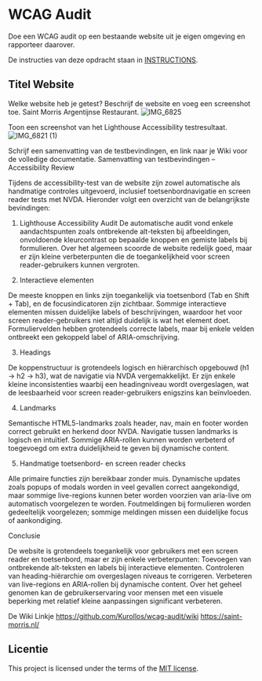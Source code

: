 # WCAG Audit 

Doe een WCAG audit op een bestaande website uit je eigen omgeving en rapporteer daarover.

De instructies van deze opdracht staan in [INSTRUCTIONS](https://github.com/fdnd-task/wcag-audit/blob/main/docs/INSTRUCTIONS.md).


## Titel Website

Welke website heb je getest? Beschrijf de website en voeg een screenshot toe.
Saint Morris Argentijnse Restaurant.
![IMG_6825](https://github.com/user-attachments/assets/02ff8789-fbc8-4efd-b393-e30997689b46)

Toon een screenshot van het Lighthouse Accessibility testresultaat.
![IMG_6821 (1)](https://github.com/user-attachments/assets/d504c3b3-6bb2-45bf-85de-4b390cfe828a)

Schrijf een samenvatting van de testbevindingen, en link naar je Wiki voor de volledige documentatie.
Samenvatting van testbevindingen – Accessibility Review

Tijdens de accessibility-test van de website zijn zowel automatische als handmatige controles uitgevoerd, inclusief toetsenbordnavigatie en screen reader tests met NVDA. Hieronder volgt een overzicht van de belangrijkste bevindingen:

1. Lighthouse Accessibility Audit
De automatische audit vond enkele aandachtspunten zoals ontbrekende alt-teksten bij afbeeldingen, onvoldoende kleurcontrast op bepaalde knoppen en gemiste labels bij formulieren.
Over het algemeen scoorde de website redelijk goed, maar er zijn kleine verbeterpunten die de toegankelijkheid voor screen reader-gebruikers kunnen vergroten.

2. Interactieve elementen

De meeste knoppen en links zijn toegankelijk via toetsenbord (Tab en Shift + Tab), en de focusindicatoren zijn zichtbaar.
Sommige interactieve elementen missen duidelijke labels of beschrijvingen, waardoor het voor screen reader-gebruikers niet altijd duidelijk is wat het element doet.
Formuliervelden hebben grotendeels correcte labels, maar bij enkele velden ontbreekt een gekoppeld label of ARIA-omschrijving.

3. Headings

De koppenstructuur is grotendeels logisch en hiërarchisch opgebouwd (h1 → h2 → h3), wat de navigatie via NVDA vergemakkelijkt.
Er zijn enkele kleine inconsistenties waarbij een headingniveau wordt overgeslagen, wat de leesbaarheid voor screen reader-gebruikers enigszins kan beïnvloeden.

4. Landmarks

Semantische HTML5-landmarks zoals header, nav, main en footer worden correct gebruikt en herkend door NVDA.
Navigatie tussen landmarks is logisch en intuïtief.
Sommige ARIA-rollen kunnen worden verbeterd of toegevoegd om extra duidelijkheid te geven bij dynamische content.

5. Handmatige toetsenbord- en screen reader checks

Alle primaire functies zijn bereikbaar zonder muis.
Dynamische updates zoals popups of modals worden in veel gevallen correct aangekondigd, maar sommige live-regions kunnen beter worden voorzien van aria-live om automatisch voorgelezen te worden.
Foutmeldingen bij formulieren worden gedeeltelijk voorgelezen; sommige meldingen missen een duidelijke focus of aankondiging.

Conclusie

De website is grotendeels toegankelijk voor gebruikers met een screen reader en toetsenbord, maar er zijn enkele verbeterpunten:
Toevoegen van ontbrekende alt-teksten en labels bij interactieve elementen.
Controleren van heading-hiërarchie om overgeslagen niveaus te corrigeren.
Verbeteren van live-regions en ARIA-rollen bij dynamische content.
Over het geheel genomen kan de gebruikerservaring voor mensen met een visuele beperking met relatief kleine aanpassingen significant verbeteren.

De Wiki Linkje https://github.com/Kurollos/wcag-audit/wiki
https://saint-morris.nl/

## Licentie

This project is licensed under the terms of the [MIT license](./LICENSE).
